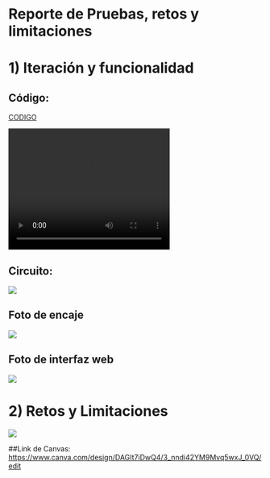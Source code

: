 # Reporte de Pruebas, retos y limitaciones
# 1) Iteración y funcionalidad

## Código: 

[CODIGO](https://github.com/BrunoXIII-Gav/FDD_1/blob/main/Archivos_de_FDD/Software/Programa_unido.ino)

<video width="320" height="240" controls>
  <source src="https://raw.githubusercontent.com/BrunoXIII-Gav/FDD_1/main/Archivos_de_FDD/Imagenes/Imagenes_entregable8/_Entregable%208.mp4" type="video/mp4">
  Your browser does not support the video tag.
</video>



## Circuito: 

![](https://github.com/BrunoXIII-Gav/FDD_1/blob/main/Archivos_de_FDD/Imagenes/Imagenes_entregable8/Foto_circuito_renovado.jpg)

## Foto de encaje

![](https://github.com/BrunoXIII-Gav/FDD_1/blob/main/Archivos_de_FDD/Imagenes/Imagenes_entregable8/Foto_de_encaje.jpg)

## Foto de interfaz web

![](https://github.com/BrunoXIII-Gav/FDD_1/blob/main/Archivos_de_FDD/Imagenes/Imagenes_entregable8/Captura_mapa_web.PNG)



# 2) Retos y Limitaciones

![](https://raw.githubusercontent.com/BrunoXIII-Gav/FDD_1/0813e46a796b172803711e5a01fd1121ca890cd1/Archivos_de_FDD/Imagenes/Imagenes_entregable8/_Entregable%208.png)

##Link de Canvas: 
https://www.canva.com/design/DAGIt7iDwQ4/3_nndi42YM9Mvq5wxJ_0VQ/edit
